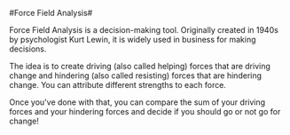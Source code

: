 #Force Field Analysis#

Force Field Analysis is a decision-making tool. Originally created in 1940s by psychologist Kurt Lewin, it is widely used in business for making decisions. 

The idea is to create driving (also called helping) forces that are driving change and hindering (also called resisting) forces that are hindering change. You can attribute different strengths to each force. 

Once you've done with that, you can compare the sum of your driving forces and your hindering forces and decide if you should go or not go for change!
